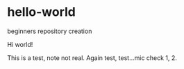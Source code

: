 # hello-world
beginners repository creation

Hi world!

This is a test, note not real. Again test, test...mic check 1, 2. 
